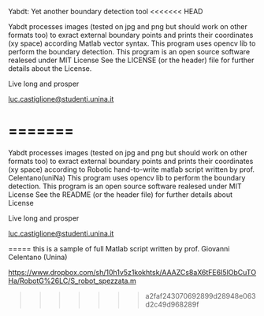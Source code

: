 Yabdt: Yet another boundary detection tool
<<<<<<< HEAD

Yabdt processes images (tested on jpg and png but should work on other formats too) to exract external boundary points and prints their coordinates (xy space) according Matlab vector syntax. This program uses opencv lib to perform the boundary detection. This program is an open source software realesed under MIT License See the LICENSE (or the header) file for further details about the License.

Live long and prosper

luc.castiglione@studenti.unina.it



=======
=====

Yabdt processes images (tested on jpg and png but should work on other formats too) to exract external boundary points and prints their coordinates (xy space) according to Robotic hand-to-write matlab script written by prof. Celentano(uniNa) This program uses opencv lib to perform the boundary detection.
This program is an open source software realesed under MIT License
See the README (or the header file) for further details about License

Live long and prosper

luc.castiglione@studenti.unina.it


=====
this is a sample of full Matlab script written by prof. Giovanni Celentano (Unina)

https://www.dropbox.com/sh/10h1v5z1kokhtsk/AAAZCs8aX6tFE6I5lObCuTOHa/RobotG%26LC/S_robot_spezzata.m

>>>>>>> a2faf243070692899d28948e063d2c49d968289f
